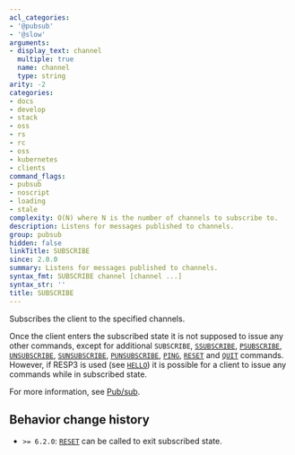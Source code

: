 ```yaml
---
acl_categories:
- '@pubsub'
- '@slow'
arguments:
- display_text: channel
  multiple: true
  name: channel
  type: string
arity: -2
categories:
- docs
- develop
- stack
- oss
- rs
- rc
- oss
- kubernetes
- clients
command_flags:
- pubsub
- noscript
- loading
- stale
complexity: O(N) where N is the number of channels to subscribe to.
description: Listens for messages published to channels.
group: pubsub
hidden: false
linkTitle: SUBSCRIBE
since: 2.0.0
summary: Listens for messages published to channels.
syntax_fmt: SUBSCRIBE channel [channel ...]
syntax_str: ''
title: SUBSCRIBE
---
```

Subscribes the client to the specified channels.

Once the client enters the subscribed state it is not supposed to issue any
other commands, except for additional `SUBSCRIBE`, [`SSUBSCRIBE`](/commands/ssubscribe), [`PSUBSCRIBE`](/commands/psubscribe), [`UNSUBSCRIBE`](/commands/unsubscribe), [`SUNSUBSCRIBE`](/commands/sunsubscribe), 
[`PUNSUBSCRIBE`](/commands/punsubscribe), [`PING`](/commands/ping), [`RESET`](/commands/reset) and [`QUIT`](/commands/quit) commands.
However, if RESP3 is used (see [`HELLO`](/commands/hello)) it is possible for a client to issue any commands while in subscribed state.

For more information, see [Pub/sub](/docs/interact/pubsub/).

## Behavior change history

*   `>= 6.2.0`: [`RESET`](/commands/reset) can be called to exit subscribed state.
